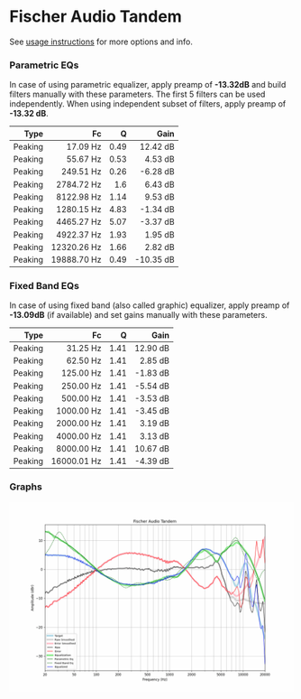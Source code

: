 # Fischer Audio Tandem
See [usage instructions](https://github.com/jaakkopasanen/AutoEq#usage) for more options and info.

### Parametric EQs
In case of using parametric equalizer, apply preamp of **-13.32dB** and build filters manually
with these parameters. The first 5 filters can be used independently.
When using independent subset of filters, apply preamp of **-13.32 dB**.

| Type    | Fc          |    Q | Gain      |
|--------:|------------:|-----:|----------:|
| Peaking | 17.09 Hz    | 0.49 | 12.42 dB  |
| Peaking | 55.67 Hz    | 0.53 | 4.53 dB   |
| Peaking | 249.51 Hz   | 0.26 | -6.28 dB  |
| Peaking | 2784.72 Hz  | 1.6  | 6.43 dB   |
| Peaking | 8122.98 Hz  | 1.14 | 9.53 dB   |
| Peaking | 1280.15 Hz  | 4.83 | -1.34 dB  |
| Peaking | 4465.27 Hz  | 5.07 | -3.37 dB  |
| Peaking | 4922.37 Hz  | 1.93 | 1.95 dB   |
| Peaking | 12320.26 Hz | 1.66 | 2.82 dB   |
| Peaking | 19888.70 Hz | 0.49 | -10.35 dB |

### Fixed Band EQs
In case of using fixed band (also called graphic) equalizer, apply preamp of **-13.09dB**
(if available) and set gains manually with these parameters.

| Type    | Fc          |    Q | Gain     |
|--------:|------------:|-----:|---------:|
| Peaking | 31.25 Hz    | 1.41 | 12.90 dB |
| Peaking | 62.50 Hz    | 1.41 | 2.85 dB  |
| Peaking | 125.00 Hz   | 1.41 | -1.83 dB |
| Peaking | 250.00 Hz   | 1.41 | -5.54 dB |
| Peaking | 500.00 Hz   | 1.41 | -3.53 dB |
| Peaking | 1000.00 Hz  | 1.41 | -3.45 dB |
| Peaking | 2000.00 Hz  | 1.41 | 3.19 dB  |
| Peaking | 4000.00 Hz  | 1.41 | 3.13 dB  |
| Peaking | 8000.00 Hz  | 1.41 | 10.67 dB |
| Peaking | 16000.01 Hz | 1.41 | -4.39 dB |

### Graphs
![](./Fischer%20Audio%20Tandem.png)